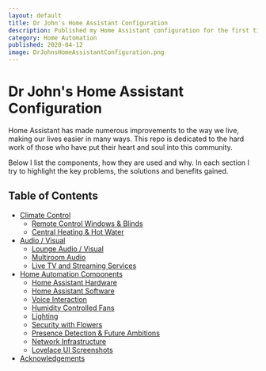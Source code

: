 ```yaml
---
layout: default
title: Dr John's Home Assistant Configuration
description: Published my Home Assistant configuration for the first time
category: Home Automation
published: 2020-04-12
image: DrJohnsHomeAssistantConfiguration.png
---
```

# Dr John's Home Assistant Configuration

Home Assistant has made numerous improvements to the way we live, making our lives easier in many ways.  This repo is dedicated to the hard work of those who have put their heart and soul into this community.

Below I list the components, how they are used and why.  In each section I try to highlight the key problems, the solutions and benefits gained.

## Table of Contents
* [Climate Control](https://github.com/DrJohnT/HomeAssistantPublicConfig#climate-control)
    * [Remote Control Windows & Blinds](https://github.com/DrJohnT/HomeAssistantPublicConfig#remote-control-windows--blinds)
    * [Central Heating & Hot Water](https://github.com/DrJohnT/HomeAssistantPublicConfig#central-heating--hot-water)
* [Audio / Visual](https://github.com/DrJohnT/HomeAssistantPublicConfig#audio--visual)
    * [Lounge Audio / Visual](https://github.com/DrJohnT/HomeAssistantPublicConfig#lounge-audio--visual)
    * [Multiroom Audio](https://github.com/DrJohnT/HomeAssistantPublicConfig#multiroom-audio)
    * [Live TV and Streaming Services](https://github.com/DrJohnT/HomeAssistantPublicConfig#live-tv-and-streaming-services)
* [Home Automation Components](https://github.com/DrJohnT/HomeAssistantPublicConfig#Home-Automation-Components)
    * [Home Assistant Hardware](https://github.com/DrJohnT/HomeAssistantPublicConfig#Home-Assistant-Hardware)
    * [Home Assistant Software](https://github.com/DrJohnT/HomeAssistantPublicConfig#Home-Assistant-software)
    * [Voice Interaction](https://github.com/DrJohnT/HomeAssistantPublicConfig#Voice-Interaction)
    * [Humidity Controlled Fans](https://github.com/DrJohnT/HomeAssistantPublicConfig#Humidity-Controlled-Fans)
    * [Lighting](https://github.com/DrJohnT/HomeAssistantPublicConfig#Lighting)
    * [Security with Flowers](https://github.com/DrJohnT/HomeAssistantPublicConfig#Security-with-Flowers)
    * [Presence Detection & Future Ambitions](https://github.com/DrJohnT/HomeAssistantPublicConfig#presence-detection--future-ambitions)
    * [Network Infrastructure](https://github.com/DrJohnT/HomeAssistantPublicConfig#Network-Infrastructure)
    * [Lovelace UI Screenshots](./LovelaceUI.md)
* [Acknowledgements](https://github.com/DrJohnT/HomeAssistantPublicConfig#Acknowledgements)

